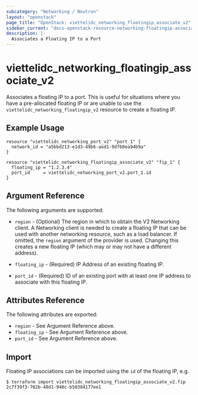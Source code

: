 ```yaml
---
subcategory: "Networking / Neutron"
layout: "openstack"
page_title: "OpenStack: viettelidc_networking_floatingip_associate_v2"
sidebar_current: "docs-openstack-resource-networking-floatingip-associate-v2"
description: |-
  Associates a Floating IP to a Port
---
```


# viettelidc\_networking\_floatingip\_associate\_v2

Associates a floating IP to a port. This is useful for situations
where you have a pre-allocated floating IP or are unable to use the
`viettelidc_networking_floatingip_v2` resource to create a floating IP.

## Example Usage

```hcl
resource "viettelidc_networking_port_v2" "port_1" {
  network_id = "a5bbd213-e1d3-49b6-aed1-9df60ea94b9a"
}

resource "viettelidc_networking_floatingip_associate_v2" "fip_1" {
  floating_ip = "1.2.3.4"
  port_id     = viettelidc_networking_port_v2.port_1.id
}
```

## Argument Reference

The following arguments are supported:

* `region` - (Optional) The region in which to obtain the V2 Networking client.
    A Networking client is needed to create a floating IP that can be used with
    another networking resource, such as a load balancer. If omitted, the
    `region` argument of the provider is used. Changing this creates a new
    floating IP (which may or may not have a different address).

* `floating_ip` - (Required) IP Address of an existing floating IP.

* `port_id` - (Required) ID of an existing port with at least one IP address to
    associate with this floating IP.

## Attributes Reference

The following attributes are exported:

* `region` - See Argument Reference above.
* `floating_ip` - See Argument Reference above.
* `port_id` - See Argument Reference above.

## Import

Floating IP associations can be imported using the `id` of the floating IP, e.g.

```
$ terraform import viettelidc_networking_floatingip_associate_v2.fip 2c7f39f3-702b-48d1-940c-b50384177ee1
```
